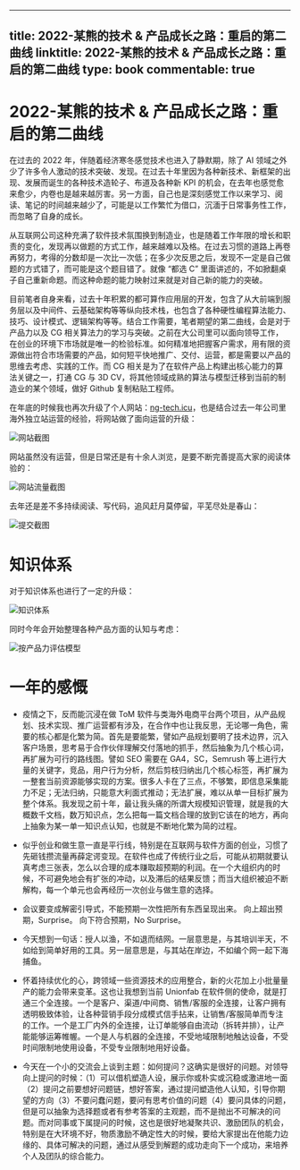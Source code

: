 
---
title: 2022-某熊的技术 & 产品成长之路：重启的第二曲线
linktitle: 2022-某熊的技术 & 产品成长之路：重启的第二曲线
type: book
commentable: true
---

# 2022-某熊的技术 & 产品成长之路：重启的第二曲线

在过去的 2022 年，伴随着经济寒冬感觉技术也进入了静默期，除了 AI 领域之外少了许多令人激动的技术突破、发现。在过去十年里因为各种新技术、新框架的出现、发展而诞生的各种技术造轮子、布道及各种新 KPI 的机会，在去年也感觉愈来愈少，内卷也是越来越厉害。另一方面，自己也是深刻感觉工作以来学习、阅读、笔记的时间越来越少了，可能是以工作繁忙为借口，沉湎于日常事务性工作，而忽略了自身的成长。

从互联网公司这种充满了软件技术氛围换到制造业，也是随着工作年限的增长和职责的变化，发现再以做题的方式工作，越来越难以及格。在过去习惯的道路上再卷再努力，考得的分数却是一次比一次低；在多少次反思之后，发现不一定是自己做题的方式错了，而可能是这个题目错了。就像 “都选 C” 里面讲述的，不如掀翻桌子自己重新命题。而这种命题的能力映射过来就是对自己新的能力的突破。

目前笔者自身来看，过去十年积累的都可算作应用层的开发，包含了从大前端到服务层以及中间件、云基础架构等等纵向技术栈，也包含了各种硬性编程算法能力、技巧、设计模式、逻辑架构等等。结合工作需要，笔者期望的第二曲线，会是对于产品力以及 CG 相关算法力的学习与突破。之前在大公司里可以面向领导工作，在创业的环境下市场就是唯一的检验标准。如何精准地把握客户需求，用有限的资源做出符合市场需要的产品，如何短平快地推广、交付、运营，都是需要以产品的思维去考虑、实践的工作。而 CG 相关是为了在软件产品上构建出核心能力的算法关键之一，打通 CG 与 3D CV，将其他领域成熟的算法与模型迁移到当前的制造业的某个领域，做好 Github 复制粘贴工程师。

在年底的时候我也再次升级了个人网站：[ng-tech.icu](https://ng-tech.icu)，也是结合过去一年公司里海外独立站运营的经验，将网站做了面向运营的升级：

![网站截图](https://assets.ng-tech.icu/item/20230226164428.png)

网站虽然没有运营，但是日常还是有十余人浏览，是要不断完善提高大家的阅读体验的：

![网站流量截图](https://assets.ng-tech.icu/item/20230226151221.png)

去年还是差不多持续阅读、写代码，追风赶月莫停留，平芜尽处是春山：

![提交截图](https://assets.ng-tech.icu/item/20230126233208.png)

# 知识体系

对于知识体系也进行了一定的升级：

![知识体系](https://assets.ng-tech.icu/item/20230219151000.png)

同时今年会开始整理各种产品方面的认知与考虑：

![按产品力评估模型](https://assets.ng-tech.icu/item/%E6%8C%89%E7%BB%B4%E5%BA%A6%E8%AF%84%E4%BC%B0%E6%A8%A1%E5%9E%8B.png)

# 一年的感慨

- 疫情之下，反而能沉浸在做 ToM 软件与类海外电商平台两个项目，从产品规划、技术实现、推广运营都有涉及，在合作中也让我反思，无论哪一角色，需要的核心都是化繁为简。首先是要能繁，譬如产品规划要明了技术边界，沉入客户场景，思考易于合作伙伴理解交付落地的抓手，然后抽象为几个核心词，再扩展为可行的路线图。譬如 SEO 需要在 GA4，SC，Semrush 等上进行大量的关键字，竞品，用户行为分析，然后剪枝归纳出几个核心标签，再扩展为一整套当前资源能够实现的方案。很多人卡在了三点，不够繁，即信息采集能力不足；无法归纳，只能意大利面式推动；无法扩展，难以从单一目标扩展为整个体系。我发现之前十年，最让我头痛的所谓大规模知识管理，就是我的大概数千文档，数万知识点，怎么把每一篇文档合理的放到它该在的地方，再向上抽象为某一单一知识点认知，也就是不断地化繁为简的过程。

- 似乎创业和做生意一直是平行线，特别是在互联网与软件方面的创业，习惯了先砸钱攒流量再薛定谔变现。在软件也成了传统行业之后，可能从初期就要认真考虑三张表，怎么以合理的成本赚取超预期的利润。在一个大组织内的时候，不可避免地会有扩张的冲动，以及滞后的结果反馈；而当大组织被迫不断解构，每一个单元也会再经历一次创业与做生意的选择。

- 会议要变成解密引导式，不能预期一次性把所有东西呈现出来。 向上超出预期，Surprise。 向下符合预期，No Surprise。

- 今天想到一句话：授人以渔，不如退而结网。一层意思是，与其培训半天，不如给到简单好用的工具。另一层意思是，与其站在岸边，不如编个网一起下海捕鱼。

- 怀着持续优化的心，跨领域一些资源技术的应用整合，新的火花加上小批量量产的能力会带来变革。这也让我想到当前 Unionfab 在软件侧的使命，就是打通三个全连接。一个是客户、渠道/中间商、销售/客服的全连接，让客户拥有透明极致体验，让各种营销手段分成模式信手拈来，让销售/客服简单而专注的工作。一个是工厂内外的全连接，让订单能够自由流动（拆转并排），让产能能够运筹帷幄。一个是人与机器的全连接，不受地域限制地触达设备，不受时间限制地使用设备，不受专业限制地用好设备。

- 今天在一个小的交流会上谈到主题：如何提问？这确实是很好的问题。对领导向上提问的时候：（1）可以借机塑造人设，展示你或朴实或沉稳或激进地一面（2）提问之前要想好问题链，想好答案，通过提问塑造他人认知，引导你期望的方向（3）不要问蠢问题，要问有思考价值的问题（4）要问具体的问题，但是可以抽象为选择题或者有参考答案的主观题，而不是抛出不可解决的问题。而对同事或下属提问的时候，这也是很好地凝聚共识、激励团队的机会，特别是在大环境不好，物质激励不确定性大的时候，要给大家提出在他能力边缘的、具体可解决的问题，通过从感受到解题的成功走向下一个成功，来培养个人及团队的综合能力。

    